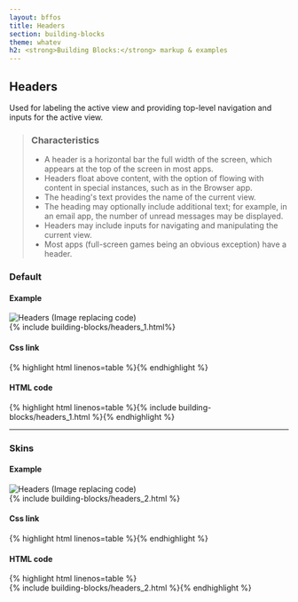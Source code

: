 ```yaml
---
layout: bffos
title: Headers
section: building-blocks
theme: whatev
h2: <strong>Building Blocks:</strong> markup & examples
---
```


## Headers

Used for labeling the active view and providing top-level navigation and inputs for the active view.

> ### Characteristics
> * A header is a horizontal bar the full width of the screen, which appears at the top of the screen in most apps.
> * Headers float above content, with the option of flowing with content in special instances, such as in the Browser app.
> * The heading's text provides the name of the current view.
> * The heading may optionally include additional text; for example, in an email app, the number of unread messages may be displayed.
> * Headers may include inputs for navigating and manipulating the current view.
> * Most apps (full-screen games being an obvious exception) have a header.

### Default
  
<div>
  <h4>Example</h4>
  <section class="example">
    <img src="../images/BB/headers_1.jpg" alt="Headers (Image replacing code)"/>
    <article class="headers frame">{% include building-blocks/headers_1.html%}</article>
  </section>

  <h4>Css link</h4>
  {% highlight html linenos=table %}<link href="(your styles folder)/themes/whatev/headers.css" rel="stylesheet" type="text/css">{% endhighlight %}

  <h4>HTML code</h4>
  {% highlight html linenos=table %}{% include building-blocks/headers_1.html %}{% endhighlight %}
</div>

<hr>

### Skins

<div>
  <h4>Example</h4>
  <section class="example">
    <img src="../images/BB/headers_2.jpg" alt="Headers (Image replacing code)"/>
    <article class="headers frame">{% include building-blocks/headers_2.html %}</article>
  </section>

  <h4>Css link</h4>
  {% highlight html linenos=table %}<link href="(your styles folder)/themes/whatev/headers.css" rel="stylesheet" type="text/css">{% endhighlight %}

  <h4>HTML code</h4>
  {% highlight html linenos=table %}
<section class="skin-dark" role="region">{% include building-blocks/headers_2.html %}{% endhighlight %}
</div>

